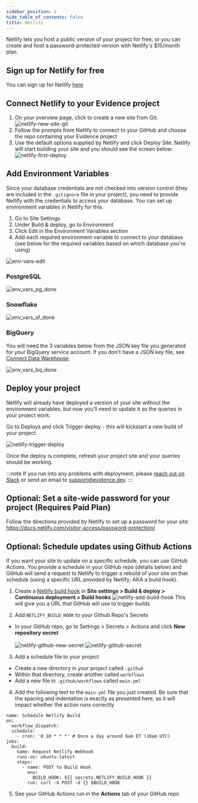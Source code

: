 ```yaml
---
sidebar_position: 2
hide_table_of_contents: false
title: Netlify
---
```


Netlify lets you host a public version of your project for free, or you can create and host a password-protected version with Netlify's $15/month plan.

## Sign up for Netlify for free
You can sign up for Netlify [here](https://app.netlify.com/signup)

## Connect Netlify to your Evidence project
1. On your overview page, click to create a new site from Git:
![netlify-new-site-git](/img/netlify-new-site-git.png)
1. Follow the prompts from Netlify to connect to your GitHub and choose the repo containing your Evidence project
1. Use the default options supplied by Netlify and click Deploy Site. Netlify will start building your site and you should see the screen below:
![netlify-first-deploy](/img/netlify-first-deploy.png)

## Add Environment Variables
Since your database credentials are not checked into version control (they are included in the `.gitignore` file in your project), you need to provide Netlify with the credentials to access your database. You can set up environment variables in Netlify for this.

1. Go to Site Settings
1. Under Build & deploy, go to Environment
1. Click Edit in the Environment Variables section
1. Add each required environment variable to connect to your database (see below for the required variables based on which database you're using)

![env-vars-edit](/img/env-vars-edit.png)

### PostgreSQL
![env_vars_pg_done](/img/env_vars_pg_done.png)

### Snowflake
![env_vars_sf_done](/img/env_vars_sf_done.png)

### BigQuery
You will need the 3 variables below from the JSON key file you generated for your BigQuery service account. If you don't have a JSON key file, see [Connect Data Warehouse](/getting-started/connect-data-warehouse#bigquery).

![env_vars_bq_done](/img/env_vars_bq_done.png)

## Deploy your project
Netlify will already have deployed a version of your site without the environment variables, but now you'll need to update it so the queries in your project work.

Go to Deploys and click Trigger deploy - this will kickstart a new build of your project.

![netlify-trigger-deploy](/img/netlify-trigger-deploy.png)

Once the deploy is complete, refresh your project site and your queries should be working. 

:::note 
If you run into any problems with deployment, please [reach out on Slack](/community) or send an email to <support@evidence.dev>.
:::

## Optional: Set a site-wide password for your project (Requires Paid Plan) 
Follow the directions provided by Netlify to set up a password for your site:
https://docs.netlify.com/visitor-access/password-protection/

## Optional: Schedule updates using Github Actions 
If you want your site to update on a specific schedule, you can use GitHub Actions. You provide a schedule in your GitHub repo (details below) and GitHub will send a request to Netlify to trigger a rebuild of your site on that schedule (using a specific URL provided by Netlify; AKA a build hook).

1. Create a [Netlify build hook](https://docs.netlify.com/configure-builds/build-hooks/) in **Site settings > Build & deploy > Continuous deployment > Build hooks**
![netlify-add-build-hook](/img/netlify-add-build-hook.png)
This will give you a URL that GitHub will use to trigger builds

2. Add `NETLIFY_BUILD_HOOK` to your Github Repo's Secrets 
*  In your GitHub repo, go to Settings > Secrets > Actions and click **New repository secret**<br/><br/>
![netlify-github-new-secret](/img/netlify-github-new-secret.png)
![netlify-github-secret](/img/netlify-github-secret.png)
3. Add a schedule file to your project
* Create a new directory in your project called `.github`
* Within that directory, create another called `workflows`
* Add a new file in `.github/workflows` called `main.yml`
4. Add the following text to the `main.yml` file you just created. Be sure that the spacing and indentation is exactly as presented here, as it will impact whether the action runs correctly

```
name: Schedule Netlify Build
on:
  workflow_dispatch:
  schedule:
    - cron: '0 10 * * *' # Once a day around 6am ET (10am UTC)
jobs:
  build:
    name: Request Netlify Webhook
    runs-on: ubuntu-latest
    steps:
      - name: POST to Build Hook
        env:
          BUILD_HOOK: ${{ secrets.NETLIFY_BUILD_HOOK }}
        run: curl -X POST -d {} $BUILD_HOOK
```

5. See your GitHub Actions run in the **Actions** tab of your GitHub repo

